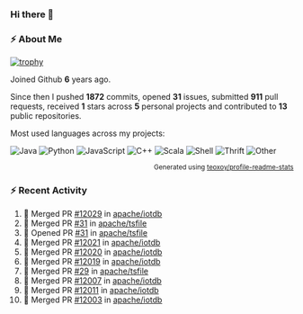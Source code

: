 ### Hi there 👋

### :zap: About Me

[![trophy](https://github-profile-trophy.vercel.app/?username=HTHou&theme=onedark)](https://github.com/ryo-ma/github-profile-trophy)
   
Joined Github **6** years ago.

Since then I pushed **1872** commits, opened **31** issues, submitted **911** pull requests, received **1** stars across **5** personal projects and contributed to **13** public repositories.

Most used languages across my projects:

![Java](https://img.shields.io/static/v1?style=flat-square&label=%E2%A0%80&color=555&labelColor=%23b07219&message=Java%EF%B8%B195.4%25)
![Python](https://img.shields.io/static/v1?style=flat-square&label=%E2%A0%80&color=555&labelColor=%233572A5&message=Python%EF%B8%B11.2%25)
![JavaScript](https://img.shields.io/static/v1?style=flat-square&label=%E2%A0%80&color=555&labelColor=%23f1e05a&message=JavaScript%EF%B8%B10.7%25)
![C++](https://img.shields.io/static/v1?style=flat-square&label=%E2%A0%80&color=555&labelColor=%23f34b7d&message=C%2B%2B%EF%B8%B10.5%25)
![Scala](https://img.shields.io/static/v1?style=flat-square&label=%E2%A0%80&color=555&labelColor=%23c22d40&message=Scala%EF%B8%B10.4%25)
![Shell](https://img.shields.io/static/v1?style=flat-square&label=%E2%A0%80&color=555&labelColor=%2389e051&message=Shell%EF%B8%B10.3%25)
![Thrift](https://img.shields.io/static/v1?style=flat-square&label=%E2%A0%80&color=555&labelColor=%23D12127&message=Thrift%EF%B8%B10.3%25)
![Other](https://img.shields.io/static/v1?style=flat-square&label=%E2%A0%80&color=555&labelColor=%23ededed&message=Other%EF%B8%B10.8%25)

<p align="right"><sub>Generated using <a href="https://github.com/marketplace/actions/profile-readme-stats">teoxoy/profile-readme-stats</a></sub></p>


<!--![](https://github.com/HTHou/HTHou/blob/output/github-contribution-grid-snake.svg)-->

<!--![Haonan Hou's github stats](https://github-readme-stats.vercel.app/api?username=HTHou&count_private=true&show_icons=true&theme=onedark)-->

<!--![Haonan Hou's wakatime stats](https://github-readme-stats.vercel.app/api/wakatime?username=HTHou&layout=compact&theme=onedark)-->

<!--![Top Langs](https://github-readme-stats.vercel.app/api/top-langs/?username=HTHou&theme=onedark&layout=compact)-->

### :zap: Recent Activity
<!--START_SECTION:activity-->
1. 🎉 Merged PR [#12029](https://github.com/apache/iotdb/pull/12029) in [apache/iotdb](https://github.com/apache/iotdb)
2. 🎉 Merged PR [#31](https://github.com/apache/tsfile/pull/31) in [apache/tsfile](https://github.com/apache/tsfile)
3. 💪 Opened PR [#31](https://github.com/apache/tsfile/pull/31) in [apache/tsfile](https://github.com/apache/tsfile)
4. 🎉 Merged PR [#12021](https://github.com/apache/iotdb/pull/12021) in [apache/iotdb](https://github.com/apache/iotdb)
5. 🎉 Merged PR [#12020](https://github.com/apache/iotdb/pull/12020) in [apache/iotdb](https://github.com/apache/iotdb)
6. 🎉 Merged PR [#12019](https://github.com/apache/iotdb/pull/12019) in [apache/iotdb](https://github.com/apache/iotdb)
7. 🎉 Merged PR [#29](https://github.com/apache/tsfile/pull/29) in [apache/tsfile](https://github.com/apache/tsfile)
8. 🎉 Merged PR [#12007](https://github.com/apache/iotdb/pull/12007) in [apache/iotdb](https://github.com/apache/iotdb)
9. 🎉 Merged PR [#12011](https://github.com/apache/iotdb/pull/12011) in [apache/iotdb](https://github.com/apache/iotdb)
10. 🎉 Merged PR [#12003](https://github.com/apache/iotdb/pull/12003) in [apache/iotdb](https://github.com/apache/iotdb)
<!--END_SECTION:activity-->

<!--
**HTHou/HTHou** is a ✨ _special_ ✨ repository because its `README.md` (this file) appears on your GitHub profile.

Here are some ideas to get you started:

- 🔭 I’m currently working on ...
- 🌱 I’m currently learning ...
- 👯 I’m looking to collaborate on ...
- 🤔 I’m looking for help with ...
- 💬 Ask me about ...
- 📫 How to reach me: ...
- 😄 Pronouns: ...
- ⚡ Fun fact: ...
-->
